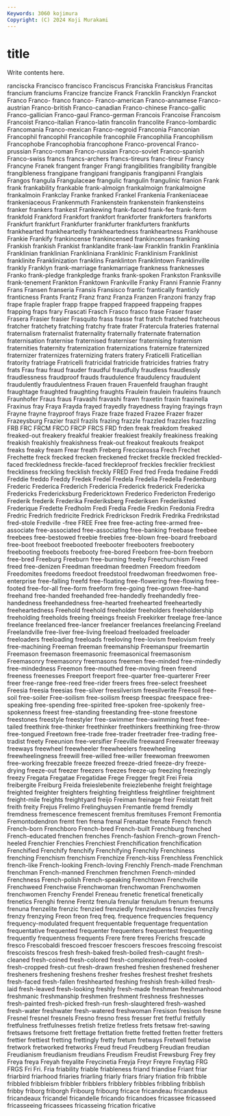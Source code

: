 ```yaml
---
Keywords: 3060 kojimura
Copyright: (C) 2024 Koji Murakami
---
```


# title

Write contents here.



ranciscka Francisco francisco Franciscus Franciska Franciskus Francitas francium franciums Francize
francize Franck Francklin Francklyn Franckot Franco Franco- franco franco- Franco-american
Franco-annamese Franco-austrian Franco-british Franco-canadian Franco-chinese Franco-gallic Franco-gallician Franco-gaul Franco-german Francois
Francoise Francoism Francoist Franco-italian Franco-latin francolin francolite Franco-lombardic Francomania Franco-mexican
Franco-negroid Franconia Franconian Francophil francophil Francophile francophile Francophilia Francophilism Francophobe
Francophobia francophone Franco-provencal Franco-prussian Franco-roman Franco-russian Franco-soviet Franco-spanish Franco-swiss francs
francs-archers francs-tireurs franc-tireur Francy Francyne Franek frangent franger Frangi frangibilities
frangibility frangible frangibleness frangipane frangipani frangipanis frangipanni Franglais Frangos frangula
Frangulaceae frangulic frangulin frangulinic franion Frank frank frankability frankable frank-almoign
frankalmoign frankalmoigne frankalmoin Frankclay Franke franked Frankel Frankenia Frankeniaceae frankeniaceous
Frankenmuth Frankenstein frankenstein frankensteins franker frankers frankest Frankewing frank-faced frank-fee
frank-ferm frankfold Frankford Frankfort frankfort frankforter frankforters frankforts Frankfurt frankfurt
Frankfurter frankfurter frankfurters frankfurts frankhearted frankheartedly frankheartedness frankheartness Frankhouse Frankie
Frankify frankincense frankincensed frankincenses franking Frankish frankish Frankist franklandite frank-law
Franklin franklin Franklinia Franklinian franklinian Frankliniana Franklinic Franklinism Franklinist franklinite
Franklinization franklins Franklinton Franklintown Franklinville frankly Franklyn frank-marriage frankmarriage frankness
franknesses Franko frank-pledge frankpledge franks frank-spoken Frankston Franksville frank-tenement Frankton
Franktown Frankville Franky Franni Frannie Franny Frans Fransen franseria Fransis
Fransisco frantic frantically franticly franticness Frants Frantz Franz franz Franza
Franzen Franzoni franzy frap frape fraple frapler frapp frappe frapped
frappeed frappeing frappes frapping fraps frary Frascati Frasch Frasco frasco
frase Fraser fraser Frasera Frasier frasier Frasquito frass frasse frat
fratch fratched fratcheous fratcher fratchety fratching fratchy frate frater Fratercula
frateries fraternal fraternalism fraternalist fraternality fraternally fraternate fraternation fraternisation fraternise
fraternised fraterniser fraternising fraternism fraternities fraternity fraternization fraternizations fraternize fraternized
fraternizer fraternizes fraternizing fraters fratery Fraticelli Fraticellian fratority fratriage Fratricelli
fratricidal fratricide fratricides fratries fratry frats Frau frau fraud frauder
fraudful fraudfully fraudless fraudlessly fraudlessness fraudproof frauds fraudulence fraudulency fraudulent
fraudulently fraudulentness Frauen frauen Frauenfeld fraughan fraught fraughtage fraughted fraughting
fraughts Fraulein fraulein frauleins fraunch Fraunhofer Fraus fraus Fravashi fravashi
frawn fraxetin fraxin fraxinella Fraxinus fray Fraya Frayda frayed frayedly
frayedness fraying frayings frayn Frayne frayne frayproof frays Fraze fraze
frazed Frazee Frazer frazer Frazeysburg Frazier frazil frazils frazing frazzle
frazzled frazzles frazzling FRB FRC FRCM FRCO FRCP FRCS FRD
frden freak freakdom freaked freaked-out freakery freakful freakier freakiest freakily
freakiness freaking freakish freakishly freakishness freak-out freakout freakouts freakpot freaks
freaky fream Frear freath Freberg Frecciarossa Frech Frechet Frechette freck
frecked frecken freckened frecket freckle freckled freckled-faced freckledness freckle-faced freckleproof
freckles frecklier freckliest freckliness freckling frecklish freckly FRED Fred fred
Freda fredaine Freddi Freddie freddo Freddy Fredek Fredel Fredela Fredelia
Fredella Fredenburg Frederic Frederica Frederich Fredericia Frederick frederick Fredericka Fredericks
Fredericksburg Fredericktown Frederico Fredericton Frederigo Frederik frederik Frederika Frederiksberg Frederiksen
Frederiksted Frederique Fredette Fredholm Fredi Fredia Fredie Fredkin Fredonia Fredra
Fredric Fredrich fredricite Fredrick Fredrickson Fredrik Fredrika Fredrikstad fred-stole Fredville
-free FREE Free free free-acting free-armed free-associate free-associated free-associating free-banking
freebase freebee freebees free-bestowed freebie freebies free-blown free-board freeboard free-boot
freeboot freebooted freebooter freebooters freebootery freebooting freeboots freebooty free-bored Freeborn
free-born freeborn free-bred Freeburg Freeburn free-burning freeby Freechurchism Freed freed
free-denizen Freedman freedman freedmen Freedom freedom Freedomites freedoms freedoot freedstool
freedwoman freedwomen free-enterprise free-falling freefd free-floating free-flowering free-flowing free-footed free-for-all
free-form freeform free-going free-grown free-hand freehand free-handed freehanded free-handedly freehandedly
free-handedness freehandedness free-hearted freehearted freeheartedly freeheartedness Freehold freehold freeholder freeholders
freeholdership freeholding freeholds freeing freeings freeish Freekirker freelage free-lance freelance
freelanced free-lancer freelancer freelances freelancing Freeland Freelandville free-liver free-living freeload
freeloaded freeloader freeloaders freeloading freeloads freeloving free-lovism freelovism freely free-machining
Freeman freeman freemanship Freemanspur freemartin Freemason freemason freemasonic freemasonical freemasonism
Freemasonry freemasonry freemasons freemen free-minded free-mindedly free-mindedness Freemon free-mouthed free-moving
freen freend freeness freenesses Freeport freeport free-quarter free-quarterer Freer freer
free-range free-reed free-rider freers frees free-select freesheet Freesia freesia freesias
free-silver freesilverism freesilverite Freesoil free-soil free-soiler Free-soilism free-soilism freesp freespac
freespace free-speaking free-spending free-spirited free-spoken free-spokenly free-spokenness freest free-standing freestanding
free-stone freestone freestones freestyle freestyler free-swimmer free-swimming freet free-tailed freethink
free-thinker freethinker freethinkers freethinking free-throw free-tongued Freetown free-trade free-trader freetrader
free-trading free-tradist freety Freeunion free-versifier Freeville freeward Freewater freeway freeways
freewheel freewheeler freewheelers freewheeling freewheelingness freewill free-willed free-willer freewoman freewomen
free-working freezable freeze freezed freeze-dried freeze-dry freeze-drying freeze-out freezer freezers
freezes freeze-up freezing freezingly freezy Fregata Fregatae Fregatidae Frege Fregger
fregit Frei Freia freibergite Freiburg Freida freieslebenite freiezlebenhe freight freightage
freighted freighter freighters freighting freightless freightliner freightment freight-mile freights freightyard
freijo Freiman freinage freir Freistatt freit freith freity Frejus Frelimo
Frelinghuysen Fremantle fremd fremdly fremdness fremescence fremescent fremitus fremituses Fremont
Fremontia Fremontodendron fremt fren frena frenal Frenatae frenate French french
French-born Frenchboro French-bred French-built Frenchburg frenched French-educated frenchen frenches French-fashion
French-grown French-heeled Frenchier Frenchies Frenchiest Frenchification frenchification Frenchified Frenchify frenchify
Frenchifying Frenchily Frenchiness frenching Frenchism frenchism Frenchize French-kiss Frenchless Frenchlick
french-like French-looking French-loving Frenchly French-made Frenchman frenchman French-manned Frenchmen frenchmen
French-minded Frenchness French-polish French-speaking Frenchtown Frenchville Frenchweed Frenchwise Frenchwoman frenchwoman
Frenchwomen frenchwomen Frenchy Frendel Freneau frenetic frenetical frenetically frenetics Frenghi
frenne Frentz frenula frenular frenulum frenum frenums frenuna frenzelite frenzic
frenzied frenziedly frenziedness frenzies frenzily frenzy frenzying Freon freon freq
freq. frequence frequencies frequency frequency-modulated frequent frequentable frequentage frequentation frequentative
frequented frequenter frequenters frequentest frequenting frequently frequentness frequents Frere frere
freres Frerichs frescade fresco Frescobaldi frescoed frescoer frescoers frescoes frescoing
frescoist frescoists frescos fresh fresh-baked fresh-boiled fresh-caught fresh-cleaned fresh-coined fresh-colored
fresh-complexioned fresh-cooked fresh-cropped fresh-cut fresh-drawn freshed freshen freshened freshener fresheners
freshening freshens fresher freshes freshest freshet freshets fresh-faced fresh-fallen freshhearted
freshing freshish fresh-killed fresh-laid fresh-leaved fresh-looking freshly fresh-made freshman freshmanhood
freshmanic freshmanship freshmen freshment freshness freshnesses fresh-painted fresh-picked fresh-run fresh-slaughtered
fresh-washed fresh-water freshwater fresh-watered freshwoman Fresison fresison fresne Fresnel fresnel
fresnels Fresno fresno fress fresser fret fretful fretfully fretfulness fretfulnesses
fretish fretize fretless frets fretsaw fret-sawing fretsaws fretsome frett frettage
frettation frette fretted fretten fretter fretters frettier frettiest fretting frettingly
fretty fretum fretways Fretwell fretwise fretwork fretworked fretworks Freud freud
Freudberg Freudian freudian Freudianism freudianism freudians Freudism Freudist Frewsburg Frey
frey Freya freya Freyah freyalite Freycinetia Freyja Freyr Freyre Freytag
FRG FRGS Fri Fri. Fria friability friable friableness friand friandise
Friant friar friarbird friarhood friaries friarling friarly friars friary friation
frib fribble fribbled fribbleism fribbler fribblers fribblery fribbles fribbling fribblish
fribby friborg friborgh Fribourg fribourg fricace fricandeau fricandeaus fricandeaux fricandel
fricandelle fricando fricandoes fricassee fricasseed fricasseeing fricassees fricasseing frication fricative
